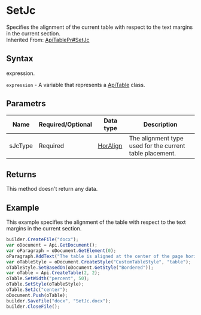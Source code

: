 # SetJc

Specifies the alignment of the current table with respect to the text margins in the current section.<br>Inherited From: [ApiTablePr#SetJc](../../ApiTablePr/Methods/SetJc.md)

## Syntax

expression.

`expression` - A variable that represents a [ApiTable](../ApiTable.md) class.

## Parametrs

| **Name** | **Required/Optional** | **Data type** | **Description** |
| ------------- | ------------- | ------------- | ------------- |
| sJcType | Required | [HorAlign](../../../Enumerations/HorAlign.md) | The alignment type used for the current table placement. |

## Returns

This method doesn't return any data.

## Example

This example specifies the alignment of the table with respect to the text margins in the current section.

```javascript
builder.CreateFile("docx");
var oDocument = Api.GetDocument();
var oParagraph = oDocument.GetElement(0);
oParagraph.AddText("The table is aligned at the center of the page horizontally.");
var oTableStyle = oDocument.CreateStyle("CustomTableStyle", "table");
oTableStyle.SetBasedOn(oDocument.GetStyle("Bordered"));
var oTable = Api.CreateTable(2, 2);
oTable.SetWidth("percent", 50);
oTable.SetStyle(oTableStyle);
oTable.SetJc("center");
oDocument.Push(oTable);
builder.SaveFile("docx", "SetJc.docx");
builder.CloseFile();
```